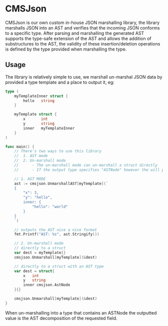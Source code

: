 # CMSJson

CMSJson is our own custom in-house JSON marshalling library, the library marshalls JSON into an AST and verifies that the incoming JSON conforms to a specific type. After parsing and marshalling the generated AST supports the type-safe extension of the AST and allows the addition of substructures to the AST, the validity of these insertion/deletion operations is defined by the type provided when marshalling the type. 

## Usage
The library is relatively simple to use, we marshall un-marshal JSON data by provided a type template and a place to output it, eg: 
```go
type (
    myTemplateInner struct {
        hello   string
    }

    myTemplate struct {
        x       int
        y       string
        inner   myTemplateInner
    }
)

func main() {
    // There's two ways to use this library
    //  1. AST mode
    //  2. Un-marshall mode
    //      - The un-marshall mode can un-marshall a struct directly
    //      - If the output type specifies "ASTNode" however the will partially un-marshall the output

    // 1. AST MODE
    ast := cmsjson.UnmarshallAST[myTemplate](`
    {
        "x": 3,
        "y": "hello",
        inner: {
            "hello": "world"
        }
    }
    `)

    // outputs the AST nice a nice format
    fmt.Printf("AST: %s", ast.Stringify())

    // 2. Un-marshall mode
    // directly to a struct
    var dest = myTemplate{}
    cmsjson.Unmarshall[myTemplate](&dest)

    // directly to a struct with an AST type
    var dest = struct{
        x   int
        y   string
        inner cmsjson.AstNode
    }{}

    cmsjson.Unmarshall[myTemplate](&dest)
}
```
When un-marshalling into a type that contains an ASTNode the outputted value is the AST decomposition of the requested field.